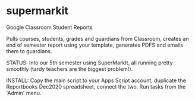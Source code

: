 # supermarkit
Google Classroom Student Reports

Pulls courses, students, grades and guardians from Classroom, creates an end of semester report using your template, generates PDFS and emails them to guardians.

STATUS: Into our 5th semester using SuperMarkIt, all running pretty smoothly (tardy teachers are the biggest problem!).

INSTALL: Copy the main script to your Apps Script account, duplicate the Reportbooks Dec2020 spreadsheet, connect the two. Run tasks from the 'Admin' menu.
